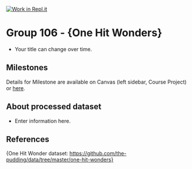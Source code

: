 [![Work in Repl.it](https://classroom.github.com/assets/work-in-replit-14baed9a392b3a25080506f3b7b6d57f295ec2978f6f33ec97e36a161684cbe9.svg)](https://classroom.github.com/online_ide?assignment_repo_id=317460&assignment_repo_type=GroupAssignmentRepo)
# Group 106 - {One Hit Wonders}

- Your title can change over time.

## Milestones

Details for Milestone are available on Canvas (left sidebar, Course Project) or [here](https://firas.moosvi.com/courses/data301/project/milestone01.html).

## About processed dataset

- Enter information here. 


## References

{One Hit Wonder dataset: https://github.com/the-pudding/data/tree/master/one-hit-wonders}